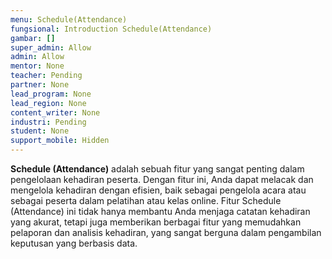 ```yaml
---
menu: Schedule(Attendance)
fungsional: Introduction Schedule(Attendance)
gambar: []
super_admin: Allow
admin: Allow
mentor: None
teacher: Pending
partner: None
lead_program: None
lead_region: None
content_writer: None
industri: Pending
student: None
support_mobile: Hidden
---
```

**Schedule (Attendance)** adalah sebuah fitur yang sangat penting dalam pengelolaan kehadiran peserta. Dengan fitur ini, Anda dapat melacak dan mengelola kehadiran dengan efisien, baik sebagai pengelola acara atau sebagai peserta dalam pelatihan atau kelas online. Fitur Schedule (Attendance) ini tidak hanya membantu Anda menjaga catatan kehadiran yang akurat, tetapi juga memberikan berbagai fitur yang memudahkan pelaporan dan analisis kehadiran, yang sangat berguna dalam pengambilan keputusan yang berbasis data.